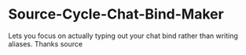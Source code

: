 # Source-Cycle-Chat-Bind-Maker
Lets you focus on actually typing out your chat bind rather than writing aliases. Thanks source
